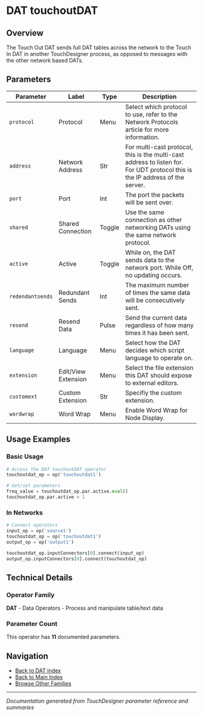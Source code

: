 # DAT touchoutDAT

## Overview

The Touch Out DAT sends full DAT tables across the network to the Touch In DAT in another TouchDesigner process, as opposed to messages with the other network based DATs.

## Parameters

| Parameter | Label | Type | Description |
|-----------|-------|------|-------------|
| `protocol` | Protocol | Menu | Select which protocol to use, refer to the Network Protocols article for more information. |
| `address` | Network Address | Str | For multi-cast protocol, this is the multi-cast address to listen for. For UDT protocol this is the IP address of the server. |
| `port` | Port | Int | The port the packets will be sent over. |
| `shared` | Shared Connection | Toggle | Use the same connection as other networking DATs using the same network protocol. |
| `active` | Active | Toggle | While on, the DAT sends data to the network port. While Off, no updating occurs. |
| `redendantsends` | Redundant Sends | Int | The maximum number of times the same data will be consecutively sent. |
| `resend` | Resend Data | Pulse | Send the current data regardless of how many times it has been sent. |
| `language` | Language | Menu | Select how the DAT decides which script language to operate on. |
| `extension` | Edit/View Extension | Menu | Select the file extension this DAT should expose to external editors. |
| `customext` | Custom Extension | Str | Specifiy the custom extension. |
| `wordwrap` | Word Wrap | Menu | Enable Word Wrap for Node Display. |

## Usage Examples

### Basic Usage

```python
# Access the DAT touchoutDAT operator
touchoutdat_op = op('touchoutdat1')

# Get/set parameters
freq_value = touchoutdat_op.par.active.eval()
touchoutdat_op.par.active = 1
```

### In Networks

```python
# Connect operators
input_op = op('source1')
touchoutdat_op = op('touchoutdat1')
output_op = op('output1')

touchoutdat_op.inputConnectors[0].connect(input_op)
output_op.inputConnectors[0].connect(touchoutdat_op)
```

## Technical Details

### Operator Family

**DAT** - Data Operators - Process and manipulate table/text data

### Parameter Count

This operator has **11** documented parameters.

## Navigation

- [Back to DAT Index](../DAT/DAT_INDEX.md)
- [Back to Main Index](../OPERATORS_INDEX.md)
- [Browse Other Families](../OPERATORS_INDEX.md#quick-navigation)

---
*Documentation generated from TouchDesigner parameter reference and summaries*
